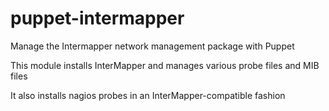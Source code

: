 puppet-intermapper
==================

Manage the Intermapper network management package with Puppet

This module installs InterMapper and manages various probe files and MIB files

It also installs nagios probes in an InterMapper-compatible fashion

